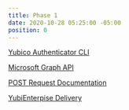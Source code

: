 ```yaml
---
title: Phase 1
date: 2020-10-28 05:25:00 -05:00
position: 0
---
```


[Yubico Authenticator CLI](/phase1/yubico-authenticator-cli/)

[Microsoft Graph API](/phase1/microsoft-graph-api)

[POST Request Documentation](/phase1/postrequestdocumentation)

[YubiEnterpise Delivery](/phase1/yubienterprise-delivery)